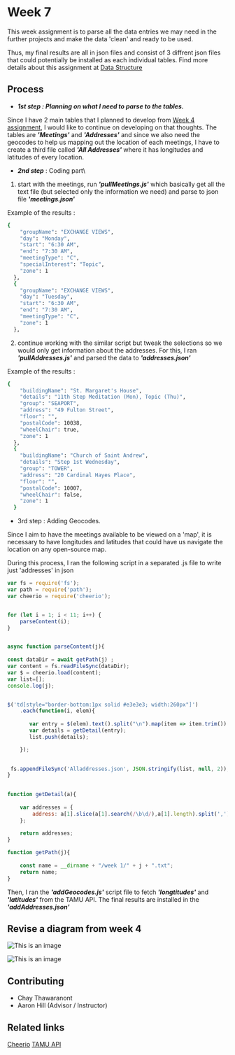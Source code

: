 # Week 7 
This week assignment is to parse all the data entries we may need in the further projects and make the data 'clean' and ready to be used. 

Thus, my final results are all in json files and consist of 3 diffrent json files that could potentially be installed as each individual tables.   Find more details about this assignment at [Data Structure](https://github.com/Chayanitoey/Data-Structures/tree/main/WEEK4)
## Process

- ***1st step : Planning on what I need to parse to the tables.***

Since I have 2 main tables that I planned to develop from [Week 4 assignment](https://github.com/Chayanitoey/Data-Structures/tree/main/WEEK4),  I would like to continue on developing on that thoughts. The tables are ***'Meetings'*** and ***'Addresses'*** and since we also need the geocodes to help us mapping out the location of each meetings, I have to create a third file called ***'All Addresses'*** where it has longitudes and latitudes of every location. 

- ***2nd step*** : Coding part\
1. start with the meetings, run ***'pullMeetings.js'*** which basically get all the text file (but selected only the information we need) and parse to json file ***'meetings.json'***

Example of the results : 

```bash
{
    "groupName": "EXCHANGE VIEWS",
    "day": "Monday",
    "start": "6:30 AM",
    "end": "7:30 AM",
    "meetingType": "C",
    "specialInterest": "Topic",
    "zone": 1
  },
  {
    "groupName": "EXCHANGE VIEWS",
    "day": "Tuesday",
    "start": "6:30 AM",
    "end": "7:30 AM",
    "meetingType": "C",
    "zone": 1
  },

```
2. continue working with the similar script but tweak the selections so we would only get information about the addresses. For this, I ran ***'pullAddresses.js'*** and parsed the data to ***'addresses.json'*** 

Example of the results : 

```bash
{
    "buildingName": "St. Margaret's House",
    "details": "11th Step Meditation (Mon), Topic (Thu)",
    "group": "SEAPORT",
    "address": "49 Fulton Street",
    "floor": "",
    "postalCode": 10038,
    "wheelChair": true,
    "zone": 1
  },
  {
    "buildingName": "Church of Saint Andrew",
    "details": "Step 1st Wednesday",
    "group": "TOWER",
    "address": "20 Cardinal Hayes Place",
    "floor": "",
    "postalCode": 10007,
    "wheelChair": false,
    "zone": 1
  }
```


- 3rd step : Adding Geocodes. 

Since I aim to have the meetings available to be viewed on a 'map', it is necessary to have longitudes and latitudes that could have us navigate the location on any open-source map. 

During this process, I ran the following script in a separated .js file to write just 'addresses' in json 

```javascript
var fs = require('fs');
var path = require('path');
var cheerio = require('cheerio');


for (let i = 1; i < 11; i++) {
    parseContent(i); 
}    


async function parseContent(j){
    
const dataDir = await getPath(j) ;
var content = fs.readFileSync(dataDir);
var $ = cheerio.load(content);
var list=[];
console.log(j);


$('td[style="border-bottom:1px solid #e3e3e3; width:260px"]')       
    .each(function(i, elem){
        
       var entry = $(elem).text().split("\n").map(item => item.trim()).slice(2).filter(Boolean); 
       var details = getDetail(entry);
       list.push(details);

    });
  

 fs.appendFileSync('Alladdresses.json', JSON.stringify(list, null, 2)); 
}
    

function getDetail(a){
   
    var addresses = {
        address: a[1].slice(a[1].search(/\b\d/),a[1].length).split(',')[0],
    };
    
    return addresses;
}

function getPath(j){
  
    const name = __dirname + "/week 1/" + j + ".txt";
    return name;
}

```

Then, I ran the ***'addGeocodes.js'*** script file to fetch ***'longtitudes'*** and ***'latitudes'*** from the TAMU API.  The final results are installed in the ***'addAddresses.json'***



## Revise a diagram from week 4
![This is an image](/MeetingTable.jpg)

![This is an image](/AddressesTable.jpg)



## Contributing
- Chay Thawaranont 
- Aaron Hill (Advisor / Instructor)

## Related links
[Cheerio](https://cheerio.js.org/)
[TAMU API](https://geoservices.tamu.edu/)
